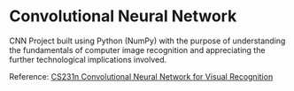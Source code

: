 # Convolutional Neural Network
CNN Project built using Python (NumPy) with the purpose of understanding the fundamentals of computer image recognition and appreciating the further technological implications involved. 

Reference:
[CS231n Convolutional Neural Network for Visual Recognition](https://cs231n.github.io/convolutional-networks/)
